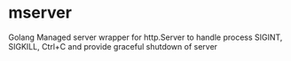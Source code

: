 # mserver
Golang Managed server wrapper for http.Server to handle process SIGINT, SIGKILL, Ctrl+C and provide graceful shutdown of server
